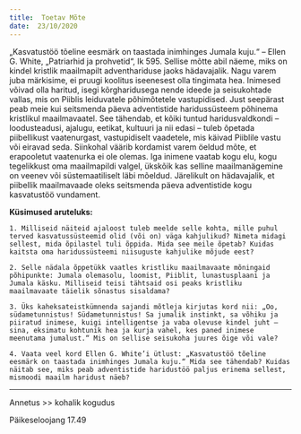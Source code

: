 ```yaml
---
title:  Toetav Mõte  
date:  23/10/2020  
---
```


„Kasvatustöö tõeline eesmärk on taastada inimhinges Jumala kuju.“ – Ellen G. White, „Patriarhid ja prohvetid“, lk 595. Sellise mõtte abil näeme, miks on kindel kristlik maailmapilt adventhariduse jaoks hädavajalik. Nagu varem juba märkisime, ei pruugi koolitus iseenesest olla tingimata hea. Inimesed võivad olla haritud, isegi kõrgharidusega nende ideede ja seisukohtade vallas, mis on Piiblis leiduvatele põhimõtetele vastupidised. Just seepärast peab meie kui seitsmenda päeva adventistide haridussüsteem põhinema kristlikul maailmavaatel. See tähendab, et kõiki tuntud haridusvaldkondi – loodusteadusi, ajalugu, eetikat, kultuuri ja nii edasi – tuleb õpetada piibellikust vaatenurgast, vastupidiselt vaadetele, mis käivad Piiblile vastu või eiravad seda. Siinkohal väärib kordamist varem öeldud mõte, et erapooletut vaatenurka ei ole olemas. Iga inimene vaatab kogu elu, kogu tegelikkust oma maailmapildi valgel, ükskõik kas selline maailmanägemine on veenev või süstemaatiliselt läbi mõeldud. Järelikult on hädavajalik, et piibellik maailmavaade oleks seitsmenda päeva adventistide kogu kasvatustöö vundament.

**Küsimused aruteluks:**

`1. Milliseid näiteid ajaloost tuleb meelde selle kohta, mille puhul terved kasvatussüsteemid olid (või on) väga kahjulikud? Nimeta midagi sellest, mida õpilastel tuli õppida. Mida see meile õpetab? Kuidas kaitsta oma haridussüsteemi niisuguste kahjulike mõjude eest?`

`2. Selle nädala õppetükk vaatles kristliku maailmavaate mõningaid põhipunkte: Jumala olemasolu, loomist, Piiblit, lunastusplaani ja Jumala käsku. Milliseid teisi tähtsaid osi peaks kristliku maailmavaate täielik sõnastus sisaldama?`

`3. Üks kaheksateistkümnenda sajandi mõtleja kirjutas kord nii: „Oo, südametunnistus! Südametunnistus! Sa jumalik instinkt, sa võhiku ja piiratud inimese, kuigi intelligentse ja vaba olevuse kindel juht – sina, eksimatu kohtunik hea ja kurja vahel, kes paned inimese meenutama jumalust.“ Mis on sellise seisukoha juures õige või vale?`

`4. Vaata veel kord Ellen G. White’i ütlust: „Kasvatustöö tõeline eesmärk on taastada inimhinges Jumala kuju.“ Mida see tähendab? Kuidas näitab see, miks peab adventistide haridustöö paljus erinema sellest, mismoodi maailm haridust näeb?`

---
  
Annetus >> kohalik kogudus  
  
Päikeseloojang 17.49